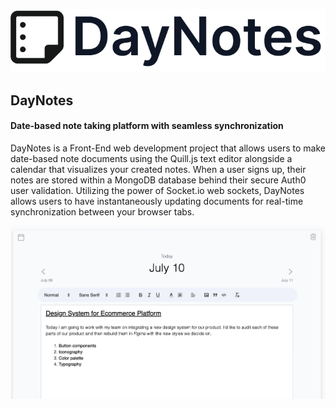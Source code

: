 ![DayNotes Logo](/client/public/daynotes-logo.png)

## DayNotes
#### Date-based note taking platform with seamless synchronization 

DayNotes is a Front-End web development project that allows users to make date-based note documents using the Quill.js text editor alongside
a calendar that visualizes your created notes. When a user signs up, their notes are stored within a MongoDB database behind
their secure Auth0 user validation. Utilizing the power of Socket.io web sockets, DayNotes allows users to have 
instantaneously updating documents for real-time synchronization between your browser tabs.

![DayNotes Preview](/client/public/note-sample.png)
